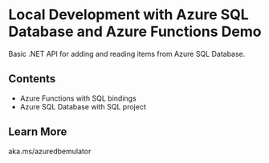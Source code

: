 # Local Development with Azure SQL Database and Azure Functions Demo

Basic .NET API for adding and reading items from Azure SQL Database.

## Contents
- Azure Functions with SQL bindings
- Azure SQL Database with SQL project

## Learn More

aka.ms/azuredbemulator